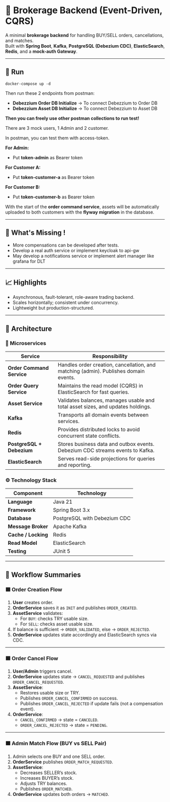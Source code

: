 # 🏦 Brokerage Backend (Event-Driven, CQRS)

A minimal **brokerage backend** for handling BUY/SELL orders, cancellations, and matches.  
Built with **Spring Boot**, **Kafka**, **PostgreSQL (Debezium CDC)**, **ElasticSearch**, **Redis**, and a **mock-auth Gateway**.

---

## 🧪 Run
```
docker-compose up -d
```

Then run these 2 endpoints from postman:
- **Debezzium Order DB Initialize** → To connect Debezzium to Order DB
- **Debezzium Asset DB Initialize** → To connect Debezzium to Asset DB

**Then you can freely use other postman collections to run test!**

There are 3 mock users, 1 Admin and 2 customer.

In postman, you can test them with access-token.

**For Admin:**
- Put **token-admin** as Bearer token

**For Customer A:**
- Put **token-customer-a** as Bearer token

**For Customer B:**
- Put **token-customer-b** as Bearer token

With the start of the **order command service**, assets will be automatically uploaded to both customers with the **flyway migration** in the database.

---
##  🧠 What's Missing !

- More compensations can be developed after tests.
- Develop a real auth service or implement keycloak to api-gw
- May develop a notifications service or implement alert manager like grafana for DLT
---
## 📈 Highlights

- Asynchronous, fault-tolerant, role-aware trading backend.
- Scales horizontally; consistent under concurrency.
- Lightweight but production-structured.

---

## 🧱 Architecture

### 🧩 Microservices

| Service | Responsibility |
|----------|----------------|
| **Order Command Service** | Handles order creation, cancellation, and matching (admin). Publishes domain events. |
| **Order Query Service** | Maintains the read model (CQRS) in ElasticSearch for fast queries. |
| **Asset Service** | Validates balances, manages usable and total asset sizes, and updates holdings. |
| **Kafka** | Transports all domain events between services. |
| **Redis** | Provides distributed locks to avoid concurrent state conflicts. |
| **PostgreSQL + Debezium** | Stores business data and outbox events. Debezium CDC streams events to Kafka. |
| **ElasticSearch** | Serves read-side projections for queries and reporting. |

### ⚙️ Technology Stack

| Component | Technology |
|------------|----------|
| **Language** | Java 21 |
| **Framework** | Spring Boot 3.x |
| **Database** | PostgreSQL with Debezium CDC |
| **Message Broker** | Apache Kafka |
| **Cache / Locking** | Redis |
| **Read Model** | ElasticSearch |
| **Testing** | JUnit 5 |

---

## 🔄 Workflow Summaries

### 🟩 **Order Creation Flow**
1. **User** creates order.
2. **OrderService** saves it as `INIT` and publishes `ORDER_CREATED`.
3. **AssetService** validates:
    - For `BUY`: checks TRY usable size.
    - For `SELL`: checks asset usable size.
4. If balance is sufficient → `ORDER_VALIDATED`, else → `ORDER_REJECTED`.
5. **OrderService** updates state accordingly and ElasticSearch syncs via CDC.

---

### 🟦 **Order Cancel Flow**
1. **User/Admin** triggers cancel.
2. **OrderService** updates state → `CANCEL_REQUESTED` and publishes `ORDER_CANCEL_REQUESTED`.
3. **AssetService**:
    - Restores usable size or TRY.
    - Publishes `ORDER_CANCEL_CONFIRMED` on success.
    - Publishes `ORDER_CANCEL_REJECTED` if update fails (not a compensation event).
4. **OrderService**:
    - `CANCEL_CONFIRMED` → state = `CANCELED`.
    - `ORDER_CANCEL_REJECTED` → state = `PENDING`.

---

### 🟧 **Admin Match Flow (BUY vs SELL Pair)**
1. Admin selects one BUY and one SELL order.
2. **OrderService** publishes `ORDER_MATCH_REQUESTED`.
3. **AssetService**:
    - Decreases SELLER’s stock.
    - Increases BUYER’s stock.
    - Adjusts TRY balances.
    - Publishes `ORDER_MATCHED`.
4. **OrderService** updates both orders → `MATCHED`.
